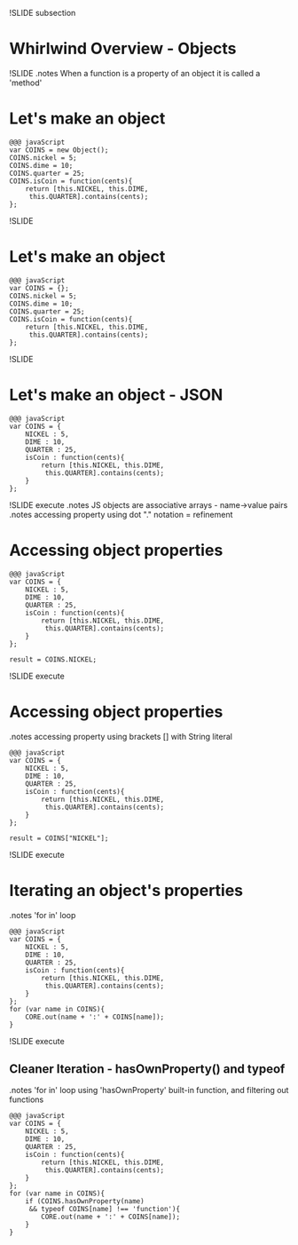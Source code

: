 !SLIDE subsection

# Whirlwind Overview - Objects #
                     
!SLIDE
.notes When a function is a property of an object it is called a 'method'

# Let's make an object #

	@@@ javaScript
    var COINS = new Object();
    COINS.nickel = 5;
    COINS.dime = 10;
    COINS.quarter = 25;
    COINS.isCoin = function(cents){
        return [this.NICKEL, this.DIME,
         this.QUARTER].contains(cents);
    };

!SLIDE

# Let's make an object #

	@@@ javaScript
    var COINS = {};
    COINS.nickel = 5;
    COINS.dime = 10;
    COINS.quarter = 25;
    COINS.isCoin = function(cents){
        return [this.NICKEL, this.DIME,
         this.QUARTER].contains(cents);
    };

!SLIDE

# Let's make an object - JSON #

	@@@ javaScript
    var COINS = {
        NICKEL : 5,
        DIME : 10,
        QUARTER : 25,
        isCoin : function(cents){
            return [this.NICKEL, this.DIME,
             this.QUARTER].contains(cents);
        }
    };

!SLIDE execute
.notes JS objects are associative arrays - name->value pairs
.notes accessing property using dot "." notation = refinement

# Accessing object properties #

	@@@ javaScript
    var COINS = {
        NICKEL : 5,
        DIME : 10,
        QUARTER : 25,
        isCoin : function(cents){
            return [this.NICKEL, this.DIME,
             this.QUARTER].contains(cents);
        }
    };

    result = COINS.NICKEL;
!SLIDE execute

# Accessing object properties #
.notes accessing property using brackets [] with String literal

	@@@ javaScript
    var COINS = {
        NICKEL : 5,
        DIME : 10,
        QUARTER : 25,
        isCoin : function(cents){
            return [this.NICKEL, this.DIME,
             this.QUARTER].contains(cents);
        }
    };

    result = COINS["NICKEL"];

!SLIDE execute

# Iterating an object's properties #
.notes 'for in' loop

	@@@ javaScript
    var COINS = {
        NICKEL : 5,
        DIME : 10,
        QUARTER : 25,
        isCoin : function(cents){
            return [this.NICKEL, this.DIME,
             this.QUARTER].contains(cents);
        }
    };
    for (var name in COINS){
        CORE.out(name + ':' + COINS[name]);
    }

!SLIDE execute

## Cleaner Iteration - hasOwnProperty() and typeof ##
.notes 'for in' loop using 'hasOwnProperty' built-in function, and filtering out functions

	@@@ javaScript
    var COINS = {
        NICKEL : 5,
        DIME : 10,
        QUARTER : 25,
        isCoin : function(cents){
            return [this.NICKEL, this.DIME,
             this.QUARTER].contains(cents);
        }
    };
    for (var name in COINS){
        if (COINS.hasOwnProperty(name)
         && typeof COINS[name] !== 'function'){
            CORE.out(name + ':' + COINS[name]);
        }
    }

